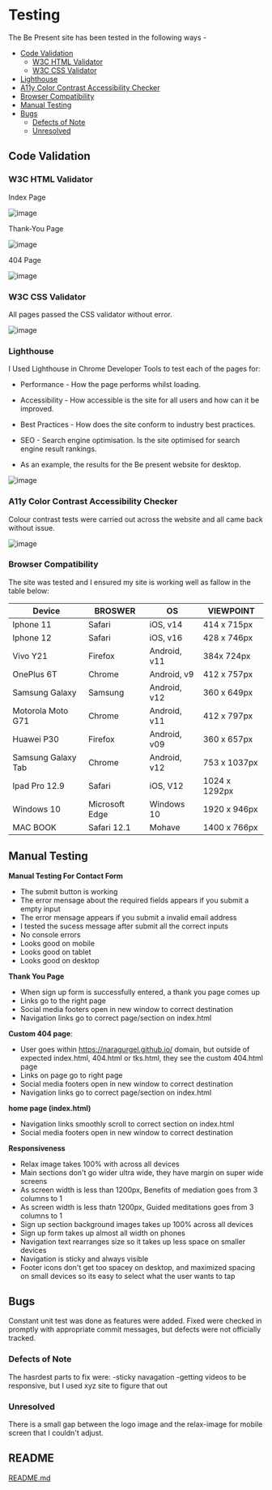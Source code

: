 # Testing

The Be Present site has been tested in the following ways - 

- [Code Validation](#code-validation)
    - [W3C HTML Validator](#w3c-html-validator) 
    - [W3C CSS Validator](#w3c-css-validator)
- [Lighthouse](#lighthouse)
- [A11y Color Contrast Accessibility Checker](#a11y-color-contrast-accessibility-checker)
- [Browser Compatibility](#browser-compatibility)
- [Manual Testing](#manual-testing)
- [Bugs](#bugs)
    - [Defects of Note](#defects-of-note) 
    - [Unresolved](#unresolved)

## Code Validation 

### W3C HTML Validator

Index Page

![image](https://user-images.githubusercontent.com/112726044/195717426-d9cdcfd3-ea1a-402f-8daf-516eb2d51995.png)

Thank-You Page

![image](https://user-images.githubusercontent.com/112726044/195717434-c361608a-266d-4df3-9598-d79a30e11a35.png)

404 Page

![image](https://user-images.githubusercontent.com/112726044/196798010-b7df50dc-4a91-469f-a208-0733a47dc03e.png)


### W3C CSS Validator 

All pages passed the CSS validator without error. 

![image](https://user-images.githubusercontent.com/112726044/195717602-83005520-073c-4c58-9306-0f63a5bb55ba.png)

### Lighthouse 

I Used Lighthouse in Chrome Developer Tools to test each of the pages for:

- Performance - How the page performs whilst loading.
- Accessibility - How accessible is the site for all users and how can it be improved.
- Best Practices - How does the site conform to industry best practices.
- SEO - Search engine optimisation. Is the site optimised for search engine result rankings.

- As an example, the results for the Be present website for desktop.

![image](https://user-images.githubusercontent.com/112726044/195717752-68b62fb8-2f0f-4d79-963c-b14d6a20d7ae.png)


### A11y Color Contrast Accessibility Checker

Colour contrast tests were carried out across the website and all came back without issue. 

![image](https://user-images.githubusercontent.com/112726044/195717827-f139c052-a025-4e12-9234-dd5f46c27667.png)

### Browser Compatibility

The site was tested and I ensured my site is working well as fallow in the table below:

| Device             | BROSWER        | OS           | VIEWPOINT     |
|--------------------|----------------|--------------|---------------|
| Iphone 11          | Safari         | iOS, v14     | 414 x 715px   |
| Iphone 12          | Safari         | iOS, v16     | 428 x 746px   |
| Vivo Y21           | Firefox        | Android, v11 | 384x 724px    |
| OnePlus 6T         | Chrome         | Android, v9  | 412 x 757px   |
| Samsung Galaxy     | Samsung        | Android, v12 | 360 x 649px   |
| Motorola Moto G71  | Chrome         | Android, v11 | 412 x 797px   |
| Huawei P30         | Firefox        | Android, v09 | 360 x 657px   |
| Samsung Galaxy Tab | Chrome         | Android, v12 | 753 x 1037px  |
| Ipad Pro 12.9      | Safari         | iOS, V12     | 1024 x 1292px |
| Windows 10         | Microsoft Edge | Windows 10   | 1920 x 946px  |
| MAC BOOK           | Safari 12.1    | Mohave       | 1400 x 766px  |

## Manual Testing

**Manual Testing For Contact Form**
- The submit button is working
- The error mensage about the required fields appears if you submit a empty input
- The error mensage appears if you submit a invalid email address
- I tested the sucess message after submit all the correct inputs
- No console errors
- Looks good on mobile 
- Looks good on tablet
- Looks good on desktop

**Thank You Page**
- When sign up form is successfully entered, a thank you page comes up
- Links go to the right page
- Social media footers open in new window to correct destination
- Navigation links go to correct page/section on index.html

**Custom 404 page**:
- User goes within https://naragurgel.github.io/ domain, but outside of expected index.html, 404.html or tks.html, they see the custom 404.html page
- Links on page go to right page
- Social media footers open in new window to correct destination
- Navigation links go to correct page/section on index.html

**home page (index.html)**
- Navigation links smoothly scroll to correct section on index.html
- Social media footers open in new window to correct destination

**Responsiveness**
- Relax image takes 100% with across all devices
- Main sections don't go wider ultra wide, they have margin on super wide screens
- As screen width is less than 1200px, Benefits of mediation goes from 3 columns to 1
- As screen width is less thatn 1200px, Guided meditations goes from 3 columns to 1
- Sign up section background images takes up 100% across all devices
- Sign up form takes up almost all width on phones
- Navigation text rearranges size so it takes up less space on smaller devices
- Navigation is sticky and always visible
- Footer icons don't get too spacey on desktop, and maximized spacing on small devices so its easy to select what the user wants to tap

## Bugs
Constant unit test was done as features were added. Fixed were checked in promptly with appropriate commit messages, but defects were not officially tracked.

### Defects of Note
The hasrdest parts to fix were: 
-sticky navagation
-getting videos to be responsive, but I used xyz site to figure that out

### Unresolved
There is a small gap between the logo image and the relax-image for mobile screen that I couldn't adjust.

## README

[README.md](README.md) 




